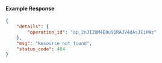 <!-- Code generated for API Clients. DO NOT EDIT. -->

#### Example Response

```json
{
	"details": {
		"operation_id": "op_2nJI2QM4E0u91RAJV4dAsJCiHWz"
	},
	"msg": "Resource not found",
	"status_code": 404
}
```
